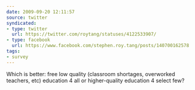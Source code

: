 ```yaml
---
date: 2009-09-20 12:11:57
source: twitter
syndicated:
- type: twitter
  url: https://twitter.com/roytang/statuses/4122533907/
- type: facebook
  url: https://www.facebook.com/stephen.roy.tang/posts/140700162578
tags:
- survey
---
```


Which is better: free low quality (classroom shortages, overworked teachers, etc) education 4 all or higher-quality education 4 select few?